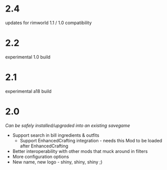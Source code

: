 # 2.4

updates for rimworld 1.1 / 1.0 compatibility

# 2.2

experimental 1.0 build

# 2.1
 
experimental a18 build

# 2.0

_Can be safely installed/upgraded into an existing savegame_

- Support search in bill ingredients & outfits
  - Support EnhancedCrafting integration - needs this Mod to be loaded after EnhancedCrafting
- Better interoperability with other mods that muck around in filters
- More configuration options
- New name, new logo - shiny, shiny, shiny ;)
